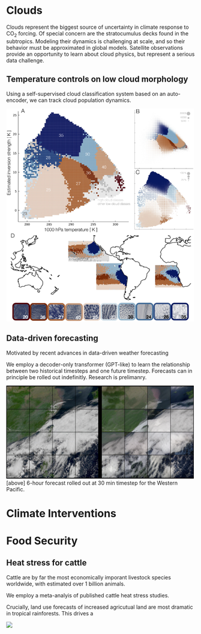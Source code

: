 # Clouds 
Clouds represent the biggest source of uncertainty in climate response to CO$_2$ forcing. Of special concern are the stratocumulus decks found in the subtropics. Modeling their dynamics is challenging at scale, and so their behavior must be approximated in global models. Satellite observations provide an opportunity to learn about cloud physics, but represent a serious data challenge. 

## Temperature controls on low cloud morphology 
Using a self-supervised cloud classification system based on an auto-encoder, we can track cloud population dynamics. 

<img src="clouds.png" width="500">

## Data-driven forecasting
Motivated by recent advances in data-driven weather forecasting

We employ a decoder-only transformer (GPT-like) to learn the relationship between two historical timesteps and one future timestep. Forecasts can in principle be rolled out indefinitly. Research is prelimanry. 

<img src="forecast.png" width="500">
[above] 6-hour forecast rolled out at 30 min timestep for the Western Pacific. 

# Climate Interventions




# Food Security

## Heat stress for cattle
Cattle are by far the most economically imporant livestock species worldwide, with estimated over 1 billion animals. 

We employ a meta-analyis of published cattle heat stress studies. 

Crucially, land use forecasts of increased agricutual land are most dramatic in tropical rainforests. This drives a 

<img src="cattle.png" width="500">

